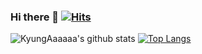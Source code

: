 
### Hi there 👋 [![Hits](https://hits.seeyoufarm.com/api/count/incr/badge.svg?url=https%3A%2F%2Fgithub.com%2FKyungAaaaaa&count_bg=%23929292&title_bg=%23FF2A62&icon=&icon_color=%23E7E7E7&title=hits&edge_flat=false)](https://hits.seeyoufarm.com)

![KyungAaaaaa's github stats](https://github-readme-stats.vercel.app/api?username=KyungAaaaaa&theme=dracula&show_icons=true)
[![Top Langs](https://github-readme-stats.vercel.app/api/top-langs/?username=KyungAaaaaa&theme=dracula&layout=compact&exclude_repo=github-readme-stats,KyungAaaaaa.github.io)](https://github.com/anuraghazra/github-readme-stats)
<!--
**KyungAaaaaa/KyungAaaaaa** is a ✨ _special_ ✨ repository because its `README.md` (this file) appears on your GitHub profile.

Here are some ideas to get you started:

- 🔭 I’m currently working on ...
- 🌱 I’m currently learning ...
- 👯 I’m looking to collaborate on ...
- 🤔 I’m looking for help with ...
- 💬 Ask me about ...
- 📫 How to reach me: ...
- 😄 Pronouns: ...
- ⚡ Fun fact: ...
-->

